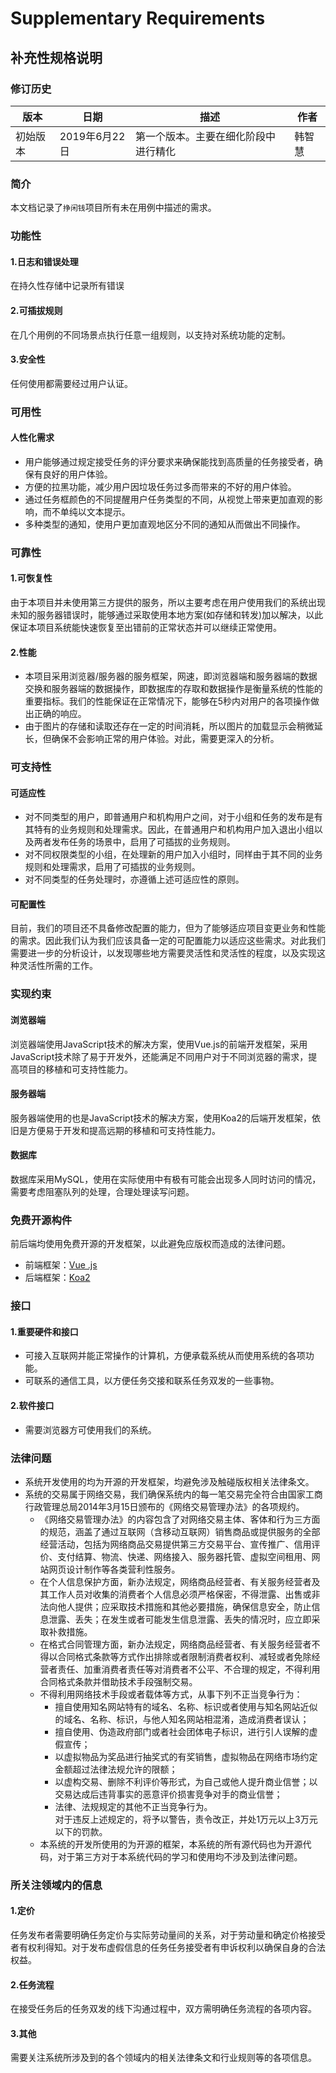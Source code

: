# Supplementary Requirements
## 补充性规格说明
### 修订历史

|版本|日期|描述|作者|
|---|---|---|---|
|初始版本|2019年6月22日|第一个版本。主要在细化阶段中进行精化|韩智慧|                                


### 简介
本文档记录了`挣闲钱`项目所有未在用例中描述的需求。                         

### 功能性                                    

#### 1.日志和错误处理
在持久性存储中记录所有错误                         

#### 2.可插拔规则
在几个用例的不同场景点执行任意一组规则，以支持对系统功能的定制。                                    

#### 3.安全性
任何使用都需要经过用户认证。                          


### 可用性
#### 人性化需求
+ 用户能够通过规定接受任务的评分要求来确保能找到高质量的任务接受者，确保有良好的用户体验。
+ 方便的拉黑功能，减少用户因垃圾任务过多而带来的不好的用户体验。
+ 通过任务框颜色的不同提醒用户任务类型的不同，从视觉上带来更加直观的影响，而不单纯以文本提示。
+ 多种类型的通知，使用户更加直观地区分不同的通知从而做出不同操作。                                    


### 可靠性
#### 1.可恢复性
由于本项目并未使用第三方提供的服务，所以主要考虑在用户使用我们的系统出现未知的服务器错误时，能够通过采取使用本地方案(如存储和转发)加以解决，以此保证本项目系统能快速恢复至出错前的正常状态并可以继续正常使用。                                   

#### 2.性能
+ 本项目采用浏览器/服务器的服务框架，网速，即浏览器端和服务器端的数据交换和服务器端的数据操作，即数据库的存取和数据操作是衡量系统的性能的重要指标。我们的性能保证在正常情况下，能够在5秒内对用户的各项操作做出正确的响应。
+ 由于图片的存储和读取还存在一定的时间消耗，所以图片的加载显示会稍微延长，但确保不会影响正常的用户体验。对此，需要更深入的分析。                                   


### 可支持性
#### 可适应性
+ 对不同类型的用户，即普通用户和机构用户之间，对于小组和任务的发布是有其特有的业务规则和处理需求。因此，在普通用户和机构用户加入退出小组以及两者发布任务的场景中，启用了可插拔的业务规则。
+ 对不同权限类型的小组，在处理新的用户加入小组时，同样由于其不同的业务规则和处理需求，启用了可插拔的业务规则。
+ 对不同类型的任务处理时，亦遵循上述可适应性的原则。                       

#### 可配置性
目前，我们的项目还不具备修改配置的能力，但为了能够适应项目变更业务和性能的需求。因此我们认为我们应该具备一定的可配置能力以适应这些需求。对此我们需要进一步的分析设计，以发现哪些地方需要灵活性和灵活性的程度，以及实现这种灵活性所需的工作。                      


### 实现约束
#### 浏览器端
浏览器端使用JavaScript技术的解决方案，使用Vue.js的前端开发框架，采用JavaScript技术除了易于开发外，还能满足不同用户对于不同浏览器的需求，提高项目的移植和可支持性能力。                       

#### 服务器端
服务器端使用的也是JavaScript技术的解决方案，使用Koa2的后端开发框架，依旧是方便易于开发和提高远期的移植和可支持性能力。                           

#### 数据库
数据库采用MySQL，使用在实际使用中有极有可能会出现多人同时访问的情况，需要考虑阻塞队列的处理，合理处理读写问题。                        


### 免费开源构件
前后端均使用免费开源的开发框架，以此避免应版权而造成的法律问题。
+ 前端框架：[Vue
.js](https://cn.vuejs.org/)
+ 后端框架：[Koa2](https://koa.bootcss.com/)                        


### 接口
#### 1.重要硬件和接口
+ 可接入互联网并能正常操作的计算机，方便承载系统从而使用系统的各项功能。 
+ 可联系的通信工具，以方便任务交接和联系任务双发的一些事物。                  

#### 2.软件接口 
+ 需要浏览器方可使用我们的系统。                         


### 法律问题
+ 系统开发使用的均为开源的开发框架，均避免涉及触碰版权相关法律条文。
+ 系统的交易属于网络交易，我们确保系统内的每一笔交易完全符合由国家工商行政管理总局2014年3月15日颁布的《网络交易管理办法》的各项规约。
    + 《网络交易管理办法》的内容包含了对网络交易主体、客体和行为三方面的规范，涵盖了通过互联网（含移动互联网）销售商品或提供服务的全部经营活动，包括为网络商品交易提供第三方交易平台、宣传推广、信用评价、支付结算、物流、快递、网络接入、服务器托管、虚拟空间租用、网站网页设计制作等各类营利性服务。
    + 在个人信息保护方面，新办法规定，网络商品经营者、有关服务经营者及其工作人员对收集的消费者个人信息必须严格保密，不得泄露、出售或非法向他人提供；应采取技术措施和其他必要措施，确保信息安全，防止信息泄露、丢失；在发生或者可能发生信息泄露、丢失的情况时，应立即采取补救措施。
    + 在格式合同管理方面，新办法规定，网络商品经营者、有关服务经营者不得以合同格式条款等方式作出排除或者限制消费者权利、减轻或者免除经营者责任、加重消费者责任等对消费者不公平、不合理的规定，不得利用合同格式条款并借助技术手段强制交易。
    + 不得利用网络技术手段或者载体等方式，从事下列不正当竞争行为：
        + 擅自使用知名网站特有的域名、名称、标识或者使用与知名网站近似的域名、名称、标识，与他人知名网站相混淆，造成消费者误认；
        + 擅自使用、伪造政府部门或者社会团体电子标识，进行引人误解的虚假宣传；
        + 以虚拟物品为奖品进行抽奖式的有奖销售，虚拟物品在网络市场约定金额超过法律法规允许的限额；
        + 以虚构交易、删除不利评价等形式，为自己或他人提升商业信誉；以交易达成后违背事实的恶意评价损害竞争对手的商业信誉；
        + 法律、法规规定的其他不正当竞争行为。           
    对于违反上述规定的，将予以警告，责令改正，并处1万元以上3万元以下的罚款。
    + 本系统的开发所使用的为开源的框架，本系统的所有源代码也为开源代码，对于第三方对于本系统代码的学习和使用均不涉及到法律问题。                            


### 所关注领域内的信息
#### 1.定价
任务发布者需要明确任务定价与实际劳动量间的关系，对于劳动量和确定价格接受者有权利得知。对于发布虚假信息的任务任务接受者有申诉权利以确保自身的合法权益。                      

#### 2.任务流程
在接受任务后的任务双发的线下沟通过程中，双方需明确任务流程的各项内容。                       

#### 3.其他
需要关注系统所涉及到的各个领域内的相关法律条文和行业规则等的各项信息。                            
